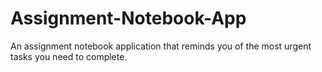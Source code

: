 # Assignment-Notebook-App
An assignment notebook application that reminds you of the most urgent tasks you need to complete.
